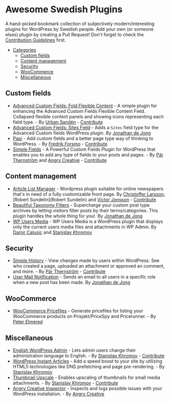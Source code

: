 # Awesome Swedish Plugins

A hand-picked bookmark collection of subjectively modern/interesting plugins for WordPress by Swedish people. 
Add your own (or someone elses) plugin by creating a Pull Request! Don't forget to check the [Contribution Guidelines](https://github.com/wpse/awesome-swedish-plugins/blob/master/CONTRIBUTING.md) first.

* [Categories](#awesome-swedish-plugins)
  * [Custom fields](#custom-fields)
  * [Content management](#content-management)
  * [Security](#security)
  * [WooCommerce](#woocommerce)
  * [Miscellaneous](#miscellaneous)

## Custom fields

* [Advanced Custom Fields: Fold Flexible Content](http://wordpress.org/plugins/acf-fold-flexible-content/) - A simple plugin for enhancing the Advanced Custom Fields Flexible Content Field. Collapsed flexible content panels and showing icons representing each field type. - By [Urban Sandén](https://twitter.com/urre) - [Contribute](https://github.com/urre/acf-fold-flexible)
* [Advanced Custom Fields: Sites Field](https://wordpress.org/plugins/advanced-custom-fields-sites-field/) - Adds a `Sites` field type for the Advanced Custom fields WordPress plugin. By [Jonathan de Jong](https://profiles.wordpress.org/jonathandejong)
* [Papi](https://wp-papi.github.io/) - Add custom fields and a better page type way of thinking to WordPress. - By [Fredrik Forsmo](https://twitter.com/frozzare) - [Contribute](https://github.com/wp-papi/papi)
* [Simple Fields](https://wordpress.org/plugins/simple-fields/) - A Powerful Custom Fields Plugin for WordPress that enables you to add any type of fields to your posts and pages. - By [Pär Thernström](https://profiles.wordpress.org/eskapism/) and [Angry Creative](https://angrycreative.se) - [Contribute](https://github.com/bonny/WordPress-Simple-Fields)

## Content management

* [Article List Manager](https://github.com/victorjonsson/Arlima) - Wordpress plugin suitable for online newspapers that's in need of a fully customizable front page. By [Christoffer Larsson](https://twitter.com/chredd), [Robert Sundelin](Robert Sundelin) and [Victor Jonsson](https://twitter.com/victor_jonsson) - [Contribute](https://github.com/victorjonsson/Arlima)
* [Beautiful Taxonomy Filters](https://wordpress.org/plugins/beautiful-taxonomy-filters/) -  Supercharge your custom post type archives by letting visitors filter posts by their terms/categories. This plugin handles the whole thing for you!. By [Jonathan de Jong](https://profiles.wordpress.org/jonathandejong)
* [WP Users Media](https://wordpress.org/plugins/wp-users-media/) -   WP Users Media is a WordPress plugin that displays only the current users media files and attachments in WP Admin. By [Damir Calusic](https://profiles.wordpress.org/webkreativ/) and [Stanislav Khromov](https://profiles.wordpress.org/khromov/)

## Security

* [Simple History](https://wordpress.org/plugins/simple-history/) - View changes made by users within WordPress. See who created a page, uploaded an attachment or approved an comment, and more. - By [Pär Thernström](https://profiles.wordpress.org/eskapism/) - [Contribute](https://github.com/bonny/WordPress-Simple-History)
* [User Mail Notification](https://wordpress.org/plugins/user-mail-notifications/) -  Sends an email to all users in a specific role when a new post has been made. By [Jonathan de Jong](https://profiles.wordpress.org/jonathandejong)

## WooCommerce
* [WooCommerce Pricefiles](https://wordpress.org/plugins/woocommerce-pricefiles/) - Generate pricefiles for listing your WooCommerce products on Prisjakt/PriceSpy and Pricerunner. - By [Peter Elmered](https://profiles.wordpress.org/pekz0r)

## Miscellaneous

* [English WordPress Admin](https://wordpress.org/plugins/english-wp-admin/) -  Lets admin users change their administration language to English.  - By [Stanislav Khromov](https://profiles.wordpress.org/khromov/) - [Contribute](https://github.com/khromov/wp-english-wp-admin)
* [WordPress Instant Articles](https://wordpress.org/plugins/instant-articles/) -  Add a speed boost to your site by utilizing HTML5 technologies like DNS prefetching and page pre-rendering.  - By [Stanislav Khromov](https://profiles.wordpress.org/khromov/)
* [Thumbnail Upscale](https://wordpress.org/plugins/thumbnail-upscale/) - Enables upscaling of thumbnails for small media attachments.  - By [Stanislav Khromov](https://profiles.wordpress.org/khromov/) - [Contribute](https://github.com/khromov/wp-thumbnail-upscale)
* [Angry Creative Inspector](https://wordpress.org/plugins/angry-creative-logger/) -  Inspects and logs possible issues with your WordPress installation.  - By [Angry Creative](https://angrycreative.se/)
